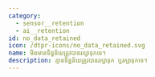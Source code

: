 ```yaml
---
category:
  - sensor__retention
  - ai__retention
id: no_data_retained
icon: /dtpr-icons/no_data_retained.svg
name: មិនមានទិន្នន័យត្រូវបានរក្សាទុកទេ។
description: គ្មានទិន្នន័យត្រូវបានរក្សាទុក ឬរក្សាទុកទេ។
---
```



